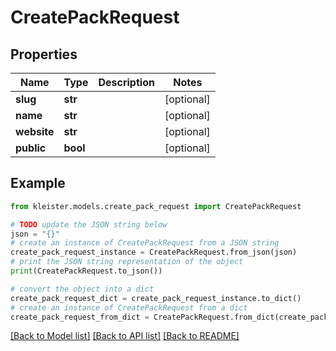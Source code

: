 # CreatePackRequest


## Properties

Name | Type | Description | Notes
------------ | ------------- | ------------- | -------------
**slug** | **str** |  | [optional] 
**name** | **str** |  | [optional] 
**website** | **str** |  | [optional] 
**public** | **bool** |  | [optional] 

## Example

```python
from kleister.models.create_pack_request import CreatePackRequest

# TODO update the JSON string below
json = "{}"
# create an instance of CreatePackRequest from a JSON string
create_pack_request_instance = CreatePackRequest.from_json(json)
# print the JSON string representation of the object
print(CreatePackRequest.to_json())

# convert the object into a dict
create_pack_request_dict = create_pack_request_instance.to_dict()
# create an instance of CreatePackRequest from a dict
create_pack_request_from_dict = CreatePackRequest.from_dict(create_pack_request_dict)
```
[[Back to Model list]](../README.md#documentation-for-models) [[Back to API list]](../README.md#documentation-for-api-endpoints) [[Back to README]](../README.md)


